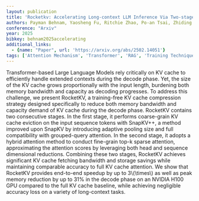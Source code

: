 ```yaml
---
layout: publication
title: 'Rocketkv: Accelerating Long-context LLM Inference Via Two-stage KV Cache Compression'
authors: Payman Behnam, Yaosheng Fu, Ritchie Zhao, Po-an Tsai, Zhiding Yu, Alexey Tumanov
conference: "Arxiv"
year: 2025
bibkey: behnam2025accelerating
additional_links:
  - {name: "Paper", url: 'https://arxiv.org/abs/2502.14051'}
tags: ['Attention Mechanism', 'Transformer', 'RAG', 'Training Techniques', 'Model Architecture', 'Pretraining Methods']
---
```

Transformer-based Large Language Models rely critically on KV cache to
efficiently handle extended contexts during the decode phase. Yet, the size of
the KV cache grows proportionally with the input length, burdening both memory
bandwidth and capacity as decoding progresses. To address this challenge, we
present RocketKV, a training-free KV cache compression strategy designed
specifically to reduce both memory bandwidth and capacity demand of KV cache
during the decode phase. RocketKV contains two consecutive stages. In the first
stage, it performs coarse-grain KV cache eviction on the input sequence tokens
with SnapKV++, a method improved upon SnapKV by introducing adaptive pooling
size and full compatibility with grouped-query attention. In the second stage,
it adopts a hybrid attention method to conduct fine-grain top-k sparse
attention, approximating the attention scores by leveraging both head and
sequence dimensional reductions. Combining these two stages, RocketKV achieves
significant KV cache fetching bandwidth and storage savings while maintaining
comparable accuracy to full KV cache attention. We show that RocketKV provides
end-to-end speedup by up to 3\\(\times\\) as well as peak memory reduction by up to
31% in the decode phase on an NVIDIA H100 GPU compared to the full KV cache
baseline, while achieving negligible accuracy loss on a variety of long-context
tasks.

